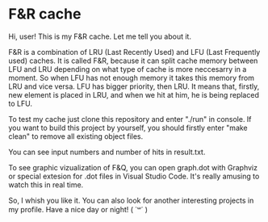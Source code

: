 # F&R cache
Hi, user! This is my F&R cache. Let me tell you about it. 

F&R is a combination of LRU (Last Recently Used) and LFU (Last Frequently used) caches.
It is called F&R, because it can split cache memory between LFU and LRU depending on what type of cache is more neccesarry in a moment.
So when LFU has not enough memory it takes this memory from LRU and vice versa. LFU has bigger priority, then LRU. It means that, firstly, new element is placed in LRU, and when we hit at him, he is being replaced to LFU. 

To test my cache just clone this repository and enter "./run" in console. If you want to build this project by yourself, you should firstly enter "make clean" to remove all existing object files.

You can see input numbers and number of hits in result.txt. 

To see graphic vizualization of F&Q, you can open graph.dot with Graphviz or special extesion for .dot files in Visual Studio Code.
It's really amusing to watch this in real time.

So, I whish you like it. You can also look for another interesting projects in my profile.
Have a nice day or night! ( ˙꒳˙ )
